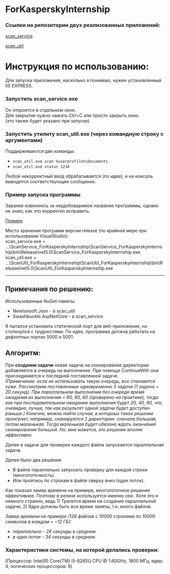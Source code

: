 # ForKasperskyInternship

### Ссылки на репозитории двух реализованных приложений:

[scan_service](https://github.com/kade-ddnkv/ScanService_ForKasperskyInternship)

[scan_util](https://github.com/kade-ddnkv/ScanUtil_ForKasperskyInternship)


# Инструкция по использованию:

Для запуска приложения, насколько я понимаю, нужен установленный IIS EXPRESS.

### Запустить scan_service.exe  
Он откроется в отдельном окне.  
Для закрытия нужно нажать Ctrl+C или просто закрыть окно.  
(это также будет указано при запуске).

### Запустить утилиту scan_util.exe (через командную строку с аргументами)  
Поддерживаются две команды:  
- `scan_util.exe scan %userprofile%\Documents`
- `scan_util.exe status 1234`

Любой некорректный ввод обрабатывается (по идее), и на консоль выводится соответствующее сообщение.

### Пример запуска программы
Заранее извиняюсь за неудобоваримое название программы, однако не знаю, как это корректно исправить.

[Пример](https://imgur.com/a/27P5FkZ)

Место хранения программ версии release (по крайней мере при использовании VisualStudio):  
scan_service.exe = ...\ScanService_ForKasperskyInternship\ScanService_ForKasperskyInternship\bin\Release\net5.0\ScanService_ForKasperskyInternship.exe  
scan_util.exe = ...\ScanUtil_ForKasperskyInternship\ScanUtil_ForKasperskyInternship\bin\Release\net5.0\ScanUtil_ForKasperskyInternship.exe

---

## Примечания по решению:
Использованные NuGet-пакеты:
- Newtonsoft.Json - в scan_util
- Swashbuckle.AspNetCore - в scan_service

Я пытался установить статический порт для веб-приложения, но столкнулся с трудностями. По идее, программа должна работать на дефолтных портах 5000 и 5001.

## Алгоритм:

При **создании задачи** новая задача на сканирование директории добавляется в очередь на выполнение. При помощи ContinueWith она присоединяется к последней поставленной задаче.  
*(Примечание: если не использовать такую очередь, все становится хуже.
Рассмотрим поставленные одновременно 3 задачи (1 задача = 20 секунд).
При параллельном выполнении без очереди время ожидания их выполнения = 60, 60, 60 (проверено на практике), 
тогда как при последовательном ожидание выполнения будет 20, 40, 60, что, очевидно, лучше, так как результат одной задачи будет доступен раньше.)*
*Конечно, можно найти случаи, в котороых такое решение проиграет, например, сканируются 2 директории: сначала большая, потом маленькая. 
Тогда маленькая будет обязана ждать окончания сканирования большой. Но, мне кажется, это решение вполне эффективно.*

Далее в задаче для проверки каждого файла запускается параллельная задача.

Далее было два решения:
- В файле параллельно запускать проверку для каждой строки (многопоточность).
- Или пройтись по строкам в файле сверху вниз (один поток).

Как показал замер времени на примере, многопоточное решение эффективнее. Поэтому в релизе используется именно оно.
Хотя это и немного странно, ведь 1) Тратится время на создание параллельной задачи, 2) Ядра должны быть все время заняты, т.к. много файлов.

*Замер времени на примере (128 файлов с 10000 строками по 10000 символов в каждом = ~12 ГБ):*  
- *параллельно - 24 секунды в среднем.*
- *в один поток - 34 секунды в среднем.*  

### Характеристики системы, на которой делались проверки:  
(Процессор: Intel(R) Core(TM) i5-8265U CPU @ 1.60GHz, 1800 МГц, ядер: 4, логических процессоров: 8)
